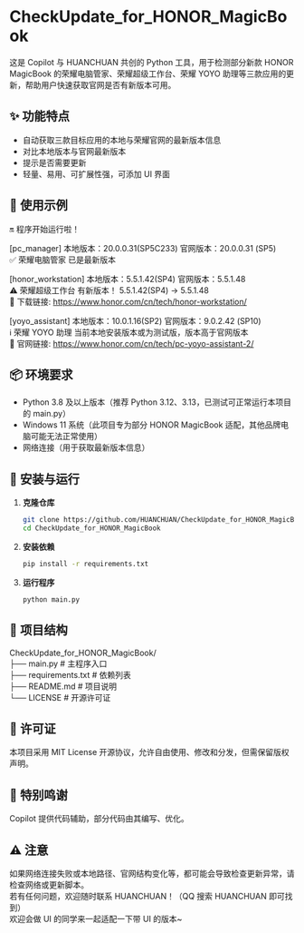 # CheckUpdate_for_HONOR_MagicBook

这是 Copilot 与 HUANCHUAN 共创的 Python 工具，用于检测部分新款 HONOR MagicBook 的荣耀电脑管家、荣耀超级工作台、荣耀 YOYO 助理等三款应用的更新，帮助用户快速获取官网是否有新版本可用。

## ✨ 功能特点
- 自动获取三款目标应用的本地与荣耀官网的最新版本信息  
- 对比本地版本与官网最新版本  
- 提示是否需要更新  
- 轻量、易用、可扩展性强，可添加 UI 界面  

## 📝 使用示例
  
🔛 程序开始运行啦！  

[pc_manager] 本地版本：20.0.0.31(SP5C233) 官网版本：20.0.0.31 (SP5)  
✅ 荣耀电脑管家 已是最新版本  

[honor_workstation] 本地版本：5.5.1.42(SP4) 官网版本：5.5.1.48  
⚠️ 荣耀超级工作台 有新版本！ 5.5.1.42(SP4) -> 5.5.1.48  
🔗 下载链接: https://www.honor.com/cn/tech/honor-workstation/  

[yoyo_assistant] 本地版本：10.0.1.16(SP2) 官网版本：9.0.2.42 (SP10)  
ℹ️ 荣耀 YOYO 助理 当前本地安装版本或为测试版，版本高于官网版本  
🔗 官网链接: https://www.honor.com/cn/tech/pc-yoyo-assistant-2/  
  

## 📦 环境要求
- Python 3.8 及以上版本（推荐 Python 3.12、3.13，已测试可正常运行本项目的 main.py）  
- Windows 11 系统（此项目专为部分 HONOR MagicBook 适配，其他品牌电脑可能无法正常使用）  
- 网络连接（用于获取最新版本信息）  

## 🔧 安装与运行
1. **克隆仓库**
   ```bash
   git clone https://github.com/HUANCHUAN/CheckUpdate_for_HONOR_MagicBook.git
   cd CheckUpdate_for_HONOR_MagicBook
4. **安装依赖**
   ```bash
   pip install -r requirements.txt
4. **运行程序**
   ```bash
   python main.py

## 📂 项目结构
CheckUpdate_for_HONOR_MagicBook/  
├── main.py              # 主程序入口  
├── requirements.txt     # 依赖列表  
├── README.md            # 项目说明  
└── LICENSE              # 开源许可证  

## 📄 许可证
本项目采用 MIT License 开源协议，允许自由使用、修改和分发，但需保留版权声明。

## 🤝 特别鸣谢
Copilot 提供代码辅助，部分代码由其编写、优化。

## ⚠️ 注意
如果网络连接失败或本地路径、官网结构变化等，都可能会导致检查更新异常，请检查网络或更新脚本。  
若有任何问题，欢迎随时联系 HUANCHUAN！（QQ 搜索 HUANCHUAN 即可找到）  
欢迎会做 UI 的同学来一起适配一下带 UI 的版本~
